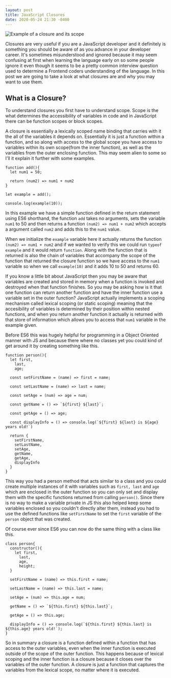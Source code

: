 ```yaml
---
layout: post
title: JavaScript Closures
date: 2020-05-24 21:30 -0400
---
```

<div class='text-center'>
  <img src='https://i.imgur.com/VwfKlqu.png' alt='Example of a closure and its scope' />
</div>

Closures are very useful if you are a JavaScript developer and it definitely is something you should be aware of as you advance in your developer career.  It's sometimes misunderstood and ignored because it may seem confusing at first when learning the language early on so some people ignore it even though it seems to be a pretty common interview question used to determine a Frontend coders understanding of the language.  In this post we are going to take a look at what closures are and why you may want to use them.

## What is a Closure?

To understand closures you first have to understand scope.  Scope is the what determines the accessibility of variables in code and in JavaScript there can be function scopes or block scopes.  

A closure is essentially a lexically scoped name binding that carries with it the all of the variables it depends on.  Essentially it is just a function within a function, and so along with access to the global scope you have access to variables within its own scope(from the inner function), as well as the variables from the outer enclosing function.  This may seem alien to some so I'll it explain it further with some examples.  

```
function add(){
  let num1 = 50;

  return (num2) => num1 + num2
}

let example = add();

console.log(example(10));
```
In this example we have a simple function defined in the return statement using ES6 shorthand, the function `add` takes no arguments, sets the variable `num1` to 50 and then returns a function `(num2) => num1 + num2` which accepts a argument called `num2` and adds this to the `num1` value.

When we initialize the `example` variable here it actually returns the function `(num2) => num1 + num2` and if we wanted to verify this we could run `typeof example` and it would return `function`.  Along with the function that is returned is also the chain of variables that accompany the scope of the function that returned the closure function so we have access to the `num1` variable so when we call `example(10)` and it adds 10 to 50 and returns 60.

If you know a little bit about JavaScript then you may be aware that variables are created and stored in memory when a function is invoked and destroyed when that function finishes.  So you may be asking how is it that one function can return another function and have the inner function use a variable set in the outer function?  JavaScript actually implements a scoping mechanism called lexical scoping (or static scoping) meaning that the accesibility of variables is determined by their position within nested functions, and when you return another function it actually is returned with that store of information which allows you to access that `num1` variable in the example given.

Before ES6 this was hugely helpful for programming in a Object Oriented manner with JS and because there where no classes yet you could kind of get around it by creating something like this.

```
function person(){
  let first,
    last,
    age;

  const setFirstName = (name) => first = name;

  const setLastName = (name) => last = name;

  const setAge = (num) => age = num;

  const getName = () => `${first} ${last}`;

  const getAge = () => age;

  const displayInfo = () => console.log(`${first} ${last} is ${age} years old!`)

  return {
    setFirstName,
    setLastName,
    setAge,
    getName,
    getAge,
    displayInfo
  }
}
```  

This way you had a person method that acts similar to a class and you could create multiple instances of it with variables such as `first, last` and `age` which are enclosed in the outer function so you can only set and display them with the specific functions returned from calling `person()`.  Since there is no way to make a variable private in JS this also helped keep some variables enclosed so you couldn't directly alter them, instead you had to use the defined functions like `setFirstName` to set the `first` variable of the `person` object that was created.

Of course ever since ES6 you can now do the same thing with a class like this.

```
class person{
  constructor(){
    let first,
      last,
      age,
      height;
  }

  setFirstName = (name) => this.first = name;

  setLastName = (name) => this.last = name;

  setAge = (num) => this.age = num;

  getName = () => `${this.first} ${this.last}`;

  getAge = () => this.age;

  displayInfo = () => console.log(`${this.first} ${this.last} is ${this.age} years old!`);
}
```

So in summary a closure is a function defined within a function that has access to the outer variables, even when the inner function is executed outside of the scope of the outer function.  This happens because of lexical scoping and the inner function is a closure because it closes over the variables of the outer function. A closure is just a function that captures the variables from the lexical scope, no matter where it is executed.
